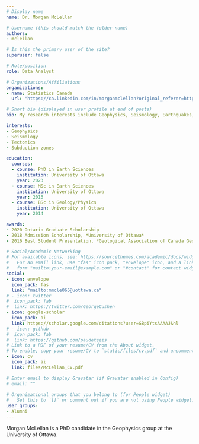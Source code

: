```yaml
---
# Display name
name: Dr. Morgan McLellan

# Username (this should match the folder name)
authors:
- mclellan

# Is this the primary user of the site?
superuser: false

# Role/position
role: Data Analyst

# Organizations/Affiliations
organizations:
- name: Statistics Canada
  url: "https://ca.linkedin.com/in/morganmclellan?original_referer=https%3A%2F%2Fwww.google.com"

# Short bio (displayed in user profile at end of posts)
bio: My research interests include Geophysics, Seismology, Earthquakes, Tectonics.

interests:
- Geophysics
- Seismology
- Tectonics
- Subduction zones

education:
  courses:
  - course: PhD in Earth Sciences
    institution: University of Ottawa
    year: 2023
  - course: MSc in Earth Sciences
    institution: University of Ottawa
    year: 2016
  - course: BSc in Geology/Physics
    institution: University of Ottawa
    year: 2014

awards:
- 2020 Ontario Graduate Scholarship
- 2018 Admission Scholarship, *University of Ottawa*
- 2016 Best Student Presentation, *Geological Association of Canada Geophysics Division*

# Social/Academic Networking
# For available icons, see: https://sourcethemes.com/academic/docs/widgets/#icons
#   For an email link, use "fas" icon pack, "envelope" icon, and a link in the
#   form "mailto:your-email@example.com" or "#contact" for contact widget.
social:
- icon: envelope
  icon_pack: fas
  link: "mailto:mmcle065@uottawa.ca"
# - icon: twitter
#  icon_pack: fab
#  link: https://twitter.com/GeorgeCushen
- icon: google-scholar
  icon_pack: ai
  link: https://scholar.google.com/citations?user=GBpiYtsAAAAJ&hl
# - icon: github
#  icon_pack: fab
#  link: https://github.com/paudetseis
# Link to a PDF of your resume/CV from the About widget.
# To enable, copy your resume/CV to `static/files/cv.pdf` and uncomment the lines below.  
- icon: cv
  icon_pack: ai
  link: files/McLellan_CV.pdf

# Enter email to display Gravatar (if Gravatar enabled in Config)
# email: ""
  
# Organizational groups that you belong to (for People widget)
#   Set this to `[]` or comment out if you are not using People widget.  
user_groups:
- Alumni
---
```


Morgan McLellan is a PhD candidate in the Geophysics group at the University of Ottawa.

